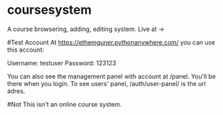 # coursesystem
A course browsering, adding, editing system. Live at ->

#Test Account
At https://ethemguner.pythonanywhere.com/ you can use this account:

Username: testuser
Password: 123123

You can also see the management panel with account at /panel. You'll be there when you login. 
To see users' panel, /auth/user-panel/ is the url adres.

#Not
This isn't an online course system.
